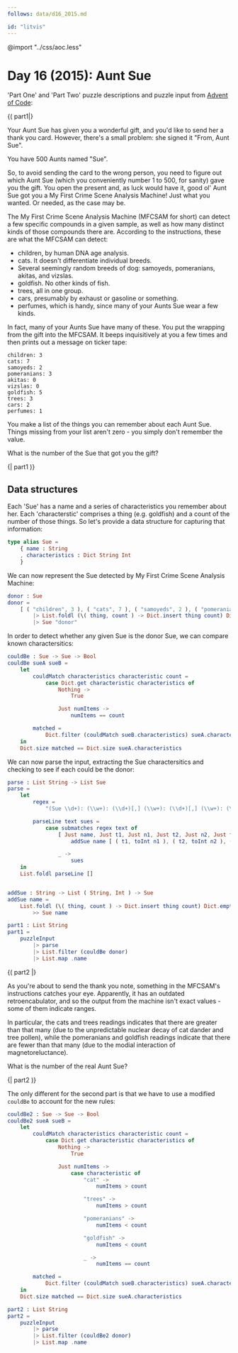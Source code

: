 ```yaml
---
follows: data/d16_2015.md

id: "litvis"
---
```


@import "../css/aoc.less"

# Day 16 (2015): Aunt Sue

'Part One' and 'Part Two' puzzle descriptions and puzzle input from [Advent of Code](https://adventofcode.com/2015/day/16):

{( part1|}

Your Aunt Sue has given you a wonderful gift, and you'd like to send her a thank you card. However, there's a small problem: she signed it "From, Aunt Sue".

You have 500 Aunts named "Sue".

So, to avoid sending the card to the wrong person, you need to figure out which Aunt Sue (which you conveniently number 1 to 500, for sanity) gave you the gift. You open the present and, as luck would have it, good ol' Aunt Sue got you a My First Crime Scene Analysis Machine! Just what you wanted. Or needed, as the case may be.

The My First Crime Scene Analysis Machine (MFCSAM for short) can detect a few specific compounds in a given sample, as well as how many distinct kinds of those compounds there are. According to the instructions, these are what the MFCSAM can detect:

- children, by human DNA age analysis.
- cats. It doesn't differentiate individual breeds.
- Several seemingly random breeds of dog: samoyeds, pomeranians, akitas, and vizslas.
- goldfish. No other kinds of fish.
- trees, all in one group.
- cars, presumably by exhaust or gasoline or something.
- perfumes, which is handy, since many of your Aunts Sue wear a few kinds.

In fact, many of your Aunts Sue have many of these. You put the wrapping from the gift into the MFCSAM. It beeps inquisitively at you a few times and then prints out a message on ticker tape:

```
children: 3
cats: 7
samoyeds: 2
pomeranians: 3
akitas: 0
vizslas: 0
goldfish: 5
trees: 3
cars: 2
perfumes: 1
```

You make a list of the things you can remember about each Aunt Sue. Things missing from your list aren't zero - you simply don't remember the value.

What is the number of the Sue that got you the gift?

{| part1 )}

## Data structures

Each 'Sue' has a name and a series of characteristics you remember about her. Each 'characterstic' comprises a thing (e.g. goldfish) and a count of the number of those things. So let's provide a data structure for capturing that information:

```elm {l}
type alias Sue =
    { name : String
    , characteristics : Dict String Int
    }
```

We can now represent the Sue detected by My First Crime Scene Analysis Machine:

```elm {l}
donor : Sue
donor =
    [ ( "children", 3 ), ( "cats", 7 ), ( "samoyeds", 2 ), ( "pomeranians", 3 ), ( "akitas", 0 ), ( "vizslas", 0 ), ( "goldfish", 5 ), ( "trees", 3 ), ( "cars", 2 ), ( "perfumes", 1 ) ]
        |> List.foldl (\( thing, count ) -> Dict.insert thing count) Dict.empty
        |> Sue "donor"
```

In order to detect whether any given Sue is the donor Sue, we can compare known charactersitics:

```elm {l}
couldBe : Sue -> Sue -> Bool
couldBe sueA sueB =
    let
        couldMatch characteristics characteristic count =
            case Dict.get characteristic characteristics of
                Nothing ->
                    True

                Just numItems ->
                    numItems == count

        matched =
            Dict.filter (couldMatch sueB.characteristics) sueA.characteristics
    in
    Dict.size matched == Dict.size sueA.characteristics
```

We can now parse the input, extracting the Sue charactersitics and checking to see if each could be the donor:

```elm {l}
parse : List String -> List Sue
parse =
    let
        regex =
            "(Sue \\d+): (\\w+): (\\d+)[,] (\\w+): (\\d+)[,] (\\w+): (\\d+)"

        parseLine text sues =
            case submatches regex text of
                [ Just name, Just t1, Just n1, Just t2, Just n2, Just t3, Just n3 ] ->
                    addSue name [ ( t1, toInt n1 ), ( t2, toInt n2 ), ( t3, toInt n3 ) ] :: sues

                _ ->
                    sues
    in
    List.foldl parseLine []


addSue : String -> List ( String, Int ) -> Sue
addSue name =
    List.foldl (\( thing, count ) -> Dict.insert thing count) Dict.empty
        >> Sue name
```

```elm {l r}
part1 : List String
part1 =
    puzzleInput
        |> parse
        |> List.filter (couldBe donor)
        |> List.map .name
```

{( part2 |}

As you're about to send the thank you note, something in the MFCSAM's instructions catches your eye. Apparently, it has an outdated retroencabulator, and so the output from the machine isn't exact values - some of them indicate ranges.

In particular, the cats and trees readings indicates that there are greater than that many (due to the unpredictable nuclear decay of cat dander and tree pollen), while the pomeranians and goldfish readings indicate that there are fewer than that many (due to the modial interaction of magnetoreluctance).

What is the number of the real Aunt Sue?

{| part2 )}

The only different for the second part is that we have to use a modified `couldBe` to account for the new rules:

```elm {l}
couldBe2 : Sue -> Sue -> Bool
couldBe2 sueA sueB =
    let
        couldMatch characteristics characteristic count =
            case Dict.get characteristic characteristics of
                Nothing ->
                    True

                Just numItems ->
                    case characteristic of
                        "cat" ->
                            numItems > count

                        "trees" ->
                            numItems > count

                        "pomeranians" ->
                            numItems < count

                        "goldfish" ->
                            numItems < count

                        _ ->
                            numItems == count

        matched =
            Dict.filter (couldMatch sueB.characteristics) sueA.characteristics
    in
    Dict.size matched == Dict.size sueA.characteristics
```

```elm {l r}
part2 : List String
part2 =
    puzzleInput
        |> parse
        |> List.filter (couldBe2 donor)
        |> List.map .name
```
